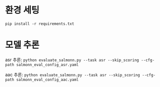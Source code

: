 # 환경 세팅
`pip install -r requirements.txt`



# 모델 추론
asr 추론: `python evaluate_salmonn.py --task asr --skip_scoring --cfg-path salmonn_eval_config_asr.yaml`

aac 추론: `python evaluate_salmonn.py --task asr --skip_scoring --cfg-path salmonn_eval_config_aac.yaml`
